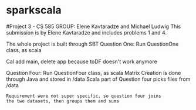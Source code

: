 # sparkscala
#Project 3 - CS 585
GROUP: Elene Kavtaradze and Michael Ludwig
This submission is by Elene Kavtaradze and includes problems 1 and 4.

The whole project is built through SBT
Question One:
    Run QuestionOne class, as scala

Cal add main, delete app because toDF doesn't work anymore

Question Four:
    Run QuestionFour class, as scala
    Matrix Creation is done through Java and stored in /data
    Scala part of Question four picks files from /data
    
    Requirement were not super specific, so question four joins
    the two datasets, then groups them and sums
    
